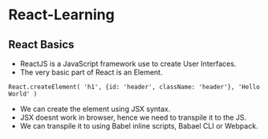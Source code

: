 # React-Learning

## React Basics

* ReactJS is a JavaScript framework use to create User Interfaces.
* The very basic part of React is an Element.

`
React.createElement(
  'h1',
  {id: 'header', className: 'header'},
  'Hello World'
)
`
* We can create the element using JSX syntax.
* JSX doesnt work in browser, hence we need to transpile it to the JS.
* We can transpile it to using Babel inline scripts, Babael CLI or Webpack.
